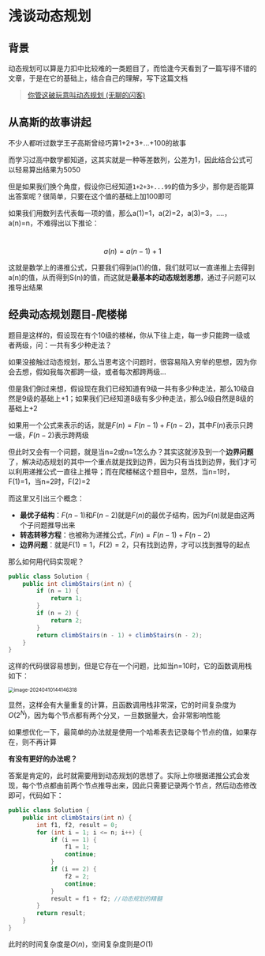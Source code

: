 # 浅谈动态规划

## 背景

动态规划可以算是力扣中比较难的一类题目了，而恰逢今天看到了一篇写得不错的文章，于是在它的基础上，结合自己的理解，写下这篇文档

> [你管这破玩意叫动态规划 (无聊的闪客)](https://mp.weixin.qq.com/s/_XS3nd-ipnkhYk_5X_ppSQ)

## 从高斯的故事讲起

不少人都听过数学王子高斯曾经巧算1+2+3+...+100的故事

而学习过高中数学都知道，这其实就是一种等差数列，公差为1，因此结合公式可以轻易算出结果为5050

但是如果我们换个角度，假设你已经知道`1+2+3+...99`的值为多少，那你是否能算出答案呢？很简单，只要在这个值的基础上加100即可

如果我们用数列去代表每一项的值，那么a(1)=1，a(2)=2，a(3)=3，....，a(n)=n，不难得出以下推论：

​											$$a(n)=a(n-1)+1$$

这就是数学上的递推公式，只要我们得到a(1)的值，我们就可以一直递推上去得到a(n)的值，从而得到S(n)的值，而这就是**最基本的动态规划思想**，通过子问题可以推导出结果

## 经典动态规划题目-爬楼梯

题目是这样的，假设现在有个10级的楼梯，你从下往上走，每一步只能跨一级或者两级，问：一共有多少种走法？

如果没接触过动态规划，那么当思考这个问题时，很容易陷入穷举的思想，因为你会去想，假如我每次都跨一级，或者每次都跨两级...

但是我们倒过来想，假设现在我们已经知道有9级一共有多少种走法，那么10级自然是9级的基础上+1；如果我们已经知道8级有多少种走法，那么9级自然是8级的基础上+2

如果用一个公式来表示的话，就是$F(n)=F(n-1)+F(n-2)$，其中$F(n)$表示只跨一级，$F(n-2)$表示跨两级

但此时又会有一个问题，就是当n=2或n=1怎么办？其实这就涉及到一个**边界问题**了，解决动态规划的其中一个重点就是找到边界，因为只有当找到边界，我们才可以利用递推公式一直往上推导；而在爬楼梯这个题目中，显然，当n=1时，F(1)=1，当n=2时，F(2)=2

而这里又引出三个概念：

* **最优子结构**：$F(n-1)$和$F(n-2)$就是$F(n)$的最优子结构，因为$F(n)$就是由这两个子问题推导出来
* **转态转移方程**：也被称为递推公式，$F(n)=F(n-1)+F(n-2)$
* **边界问题**：就是$F(1)=1$，$F(2)=2$，只有找到边界，才可以找到推导的起点

那么如何用代码实现呢？

```java
public class Solution {
    public int climbStairs(int n) {
		if (n = 1) {
            return 1;
        }
        if (n = 2) {
			return 2;
        }
        return climbStairs(n - 1) + climbStairs(n - 2);
    }
}
```

这样的代码很容易想到，但是它存在一个问题，比如当n=10时，它的函数调用栈如下：

<img src="https://cdn.jsdelivr.net/gh/HoShum/PictureRepo/imgs/202404101441400.png" alt="image-20240410144146318" style="zoom:70%;" />

显然，这样会有大量重复的计算，且函数调用栈非常深，它的时间复杂度为$O(2^N)$，因为每个节点都有两个分叉，一旦数据量大，会非常影响性能

如果想优化一下，最简单的办法就是使用一个哈希表去记录每个节点的值，如果存在，则不再计算

**有没有更好的办法呢？**

答案是肯定的，此时就需要用到动态规划的思想了。实际上你根据递推公式会发现，每个节点都由前两个节点推导出来，因此只需要记录两个节点，然后动态修改即可，代码如下：

```java
public class Solution {
    public int climbStairs(int n) {
        int f1, f2, result = 0;
        for (int i = 1; i <= n; i++) {
            if (i == 1) {
                f1 = 1;
                continue;
			}
            if (i == 2) {
                f2 = 2;
                continue;
            }
            result = f1 + f2; //动态规划的精髓
        }
        return result;
    }
}
```

此时的时间复杂度是$O(n)$，空间复杂度则是$O(1)$